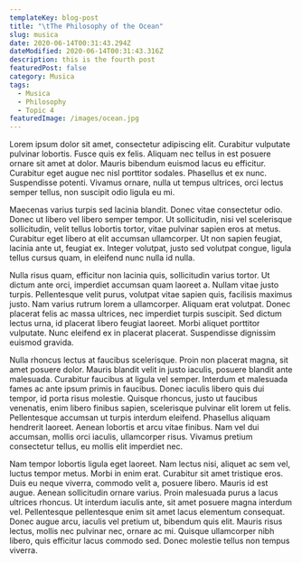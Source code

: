 ```yaml
---
templateKey: blog-post
title: "\tThe Philosophy of the Ocean"
slug: musica
date: 2020-06-14T00:31:43.294Z
dateModified: 2020-06-14T00:31:43.316Z
description: this is the fourth post
featuredPost: false
category: Musica
tags:
  - Musica
  - Philosophy
  - Topic 4
featuredImage: /images/ocean.jpg
---
```

<!--StartFragment-->

Lorem ipsum dolor sit amet, consectetur adipiscing elit. Curabitur vulputate pulvinar lobortis. Fusce quis ex felis. Aliquam nec tellus in est posuere ornare sit amet at dolor. Mauris bibendum euismod lacus eu efficitur. Curabitur eget augue nec nisl porttitor sodales. Phasellus et ex nunc. Suspendisse potenti. Vivamus ornare, nulla ut tempus ultrices, orci lectus semper tellus, non suscipit odio ligula eu mi.

Maecenas varius turpis sed lacinia blandit. Donec vitae consectetur odio. Donec ut libero vel libero semper tempor. Ut sollicitudin, nisi vel scelerisque sollicitudin, velit tellus lobortis tortor, vitae pulvinar sapien eros at metus. Curabitur eget libero at elit accumsan ullamcorper. Ut non sapien feugiat, lacinia ante ut, feugiat ex. Integer volutpat, justo sed volutpat congue, ligula tellus cursus quam, in eleifend nunc nulla id nulla.

Nulla risus quam, efficitur non lacinia quis, sollicitudin varius tortor. Ut dictum ante orci, imperdiet accumsan quam laoreet a. Nullam vitae justo turpis. Pellentesque velit purus, volutpat vitae sapien quis, facilisis maximus justo. Nam varius rutrum lorem a ullamcorper. Aliquam erat volutpat. Donec placerat felis ac massa ultrices, nec imperdiet turpis suscipit. Sed dictum lectus urna, id placerat libero feugiat laoreet. Morbi aliquet porttitor vulputate. Nunc eleifend ex in placerat placerat. Suspendisse dignissim euismod gravida.

Nulla rhoncus lectus at faucibus scelerisque. Proin non placerat magna, sit amet posuere dolor. Mauris blandit velit in justo iaculis, posuere blandit ante malesuada. Curabitur faucibus at ligula vel semper. Interdum et malesuada fames ac ante ipsum primis in faucibus. Donec iaculis libero quis dui tempor, id porta risus molestie. Quisque rhoncus, justo ut faucibus venenatis, enim libero finibus sapien, scelerisque pulvinar elit lorem ut felis. Pellentesque accumsan ut turpis interdum eleifend. Phasellus aliquam hendrerit laoreet. Aenean lobortis et arcu vitae finibus. Nam vel dui accumsan, mollis orci iaculis, ullamcorper risus. Vivamus pretium consectetur tellus, eu mollis elit imperdiet nec.

Nam tempor lobortis ligula eget laoreet. Nam lectus nisi, aliquet ac sem vel, luctus tempor metus. Morbi in enim erat. Curabitur sit amet tristique eros. Duis eu neque viverra, commodo velit a, posuere libero. Mauris id est augue. Aenean sollicitudin ornare varius. Proin malesuada purus a lacus ultrices rhoncus. Ut interdum iaculis ante, sit amet posuere magna interdum vel. Pellentesque pellentesque enim sit amet lacus elementum consequat. Donec augue arcu, iaculis vel pretium ut, bibendum quis elit. Mauris risus lectus, mollis nec pulvinar nec, ornare ac mi. Quisque ullamcorper nibh libero, quis efficitur lacus commodo sed. Donec molestie tellus non tempus viverra.

<!--EndFragment-->
